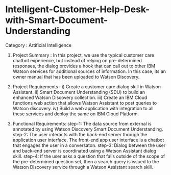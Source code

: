 # Intelligent-Customer-Help-Desk-with-Smart-Document-Understanding
Category : Artificial  Intelligence

1. Project  Summary :
    In  this  project, we  use  the  typical  customer  care  chatbot  experience, but  instead  of  relying  on  pre-determined  responses, the  dialog  provides  a  hook  that   can  call  out  to  other  IBM  Watson  services  for  additional  sources  of  information. In  this  case, its  an  owner  manual  that  has  been  uploaded  to  Watson  Discovery.

2. Project  Requirements :
i) Create  a  customer  care  dialog  skill  in  Watson  Assistant.
ii) Smart  Document  Understanding (SDU)  to  build  an  enhanced  Watson  Discovery  collection.
iii) Create  an  IBM  Cloud  functions  web  action  that  allows  Watson  Assistant  to  post  queries  to  Watson  discovery.
iv) Build  a  web  application  with  integration  to  all  these  services  and  deploy  the  same  on  IBM  Cloud  Platform.

3. Functional  Requirements:
step-1: The  data  source  from  external  is  annotated  by  using  Watson  Discovery Smart  Document  Understanding.
step-2: The  user  interacts  with  the  back-end  server  through  the  application  user  interface. The  front-end  app  user  interface  is  a  chatbot  that  engages  the  user  in  a  conversaton.
step-3: Dialog  between  the  user  and  back-end  server is  coordinated  using  a  Watson  Assistant  dialog  skill.
step-4: If  the  user  asks  a  question  that  falls  outside  of  the  scope  of  the  pre-determined  question  set, then  a  search  query  is  issued  to  the  Watson  Discovery  service  through  a  Watson  Assistant  search  skill.

